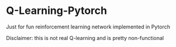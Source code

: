 # Q-Learning-Pytorch
Just for fun reinforcement learning network implemented in Pytorch

Disclaimer: this is not real Q-learning and is pretty non-functional
